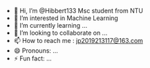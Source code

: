 - 👋 Hi, I’m @Hibbert133 Msc student from NTU
- 👀 I’m interested in Machine Learning
- 🌱 I’m currently learning ...
- 💞️ I’m looking to collaborate on ...
- 📫 How to reach me  : jp2019213117@163.com
- 😄 Pronouns: ...
- ⚡ Fun fact: ...

<!---
Hibbert133/Hibbert133 is a ✨ special ✨ repository because its `README.md` (this file) appears on your GitHub profile.
You can click the Preview link to take a look at your changes.
--->
